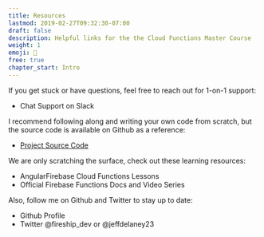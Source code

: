 ```yaml
---
title: Resources
lastmod: 2019-02-27T09:32:30-07:00
draft: false
description: Helpful links for the the Cloud Functions Master Course
weight: 1
emoji: 👶
free: true
chapter_start: Intro
---
```


If you get stuck or have questions, feel free to reach out for 1-on-1 support:

- Chat Support on Slack

I recommend following along and writing your own code from scratch, but the source code is available on Github as a reference:

- [Project Source Code](https://github.com/codediodeio/cloud-functions-master-course)

We are only scratching the surface, check out these learning resources:

- AngularFirebase Cloud Functions Lessons
- Official Firebase Functions Docs and Video Series

Also, follow me on Github and Twitter to stay up to date:

- Github Profile
- Twitter @fireship_dev or @jeffdelaney23
